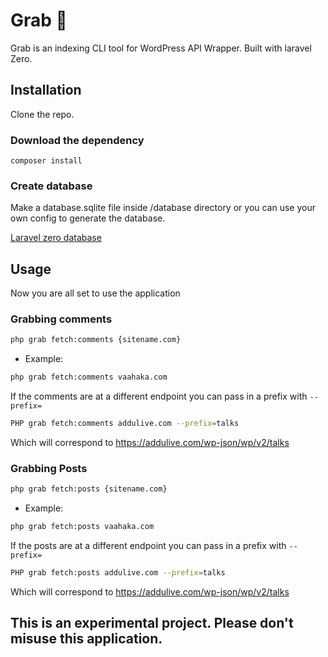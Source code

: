 # Grab 🔮

Grab is an indexing CLI tool for WordPress API Wrapper. Built with laravel Zero.

## Installation

Clone the repo.

### Download the dependency

```
composer install
```

### Create database

Make a database.sqlite file inside /database directory or you can use your own config to generate the database.

[Laravel zero database](https://laravel-zero.com/docs/database/)



## Usage

Now you are all set to use the application

### Grabbing comments

```bash
php grab fetch:comments {sitename.com}
```
- Example:

```bash
php grab fetch:comments vaahaka.com
```

If the comments are at a different endpoint you can pass in a prefix with <code>--prefix=</code>

```bash
PHP grab fetch:comments addulive.com --prefix=talks
```
Which will correspond to https://addulive.com/wp-json/wp/v2/talks


### Grabbing Posts

```bash
php grab fetch:posts {sitename.com}
```
- Example:

```bash
php grab fetch:posts vaahaka.com
```

If the posts are at a different endpoint you can pass in a prefix with <code>--prefix=</code>

```bash
PHP grab fetch:posts addulive.com --prefix=talks
```
Which will correspond to https://addulive.com/wp-json/wp/v2/talks


## This is an experimental project. Please don't misuse this application.